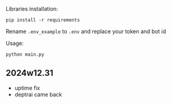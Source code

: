 
Libraries installation:
```
pip install -r requirements
```

Rename `.env_example` to `.env` and replace your token and bot id

Usage:
```
python main.py
```

## 2024w12.31
- uptime fix
- deptrai came back